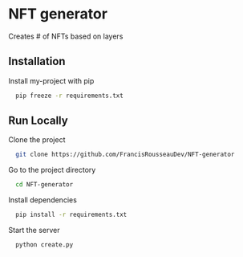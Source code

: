 # NFT generator

Creates # of NFTs based on layers


## Installation

Install my-project with pip

```bash
  pip freeze -r requirements.txt
```
    
## Run Locally

Clone the project

```bash
  git clone https://github.com/FrancisRousseauDev/NFT-generator
```

Go to the project directory

```bash
  cd NFT-generator
```

Install dependencies

```bash
  pip install -r requirements.txt
```

Start the server

```bash
  python create.py
```

